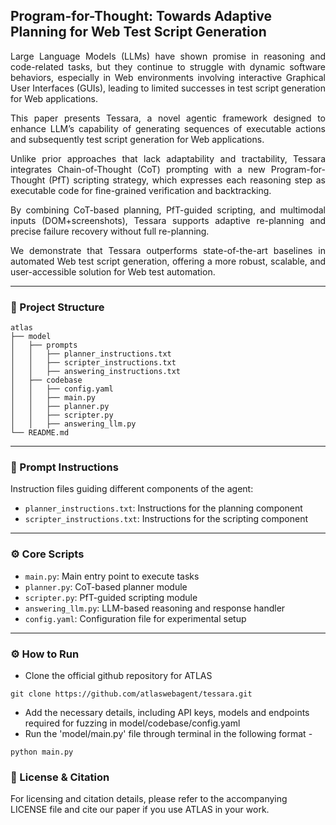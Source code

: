 ## Program-for-Thought: Towards Adaptive Planning for Web Test Script Generation
<p align="justify">Large Language Models (LLMs) have shown promise in reasoning and code-related tasks, but they continue to struggle with dynamic software behaviors, especially in Web environments involving interactive Graphical User Interfaces (GUIs), leading to limited successes in test script generation for Web applications.  </p>

<p align="justify">This paper presents Tessara, a novel agentic framework designed to enhance LLM’s capability of generating sequences of executable actions and subsequently test script generation for Web applications. </p>

<p align="justify">Unlike prior approaches that lack adaptability and tractability, Tessara integrates Chain-of-Thought (CoT) prompting with a new Program-for-Thought (PfT) scripting strategy, which expresses each reasoning step as executable code for fine-grained verification and backtracking. </p>

<p align="justify">By combining CoT-based planning, PfT-guided scripting, and multimodal inputs (DOM+screenshots), Tessara supports adaptive re-planning and precise failure recovery without full re-planning. </p>

<p align="justify">We demonstrate that Tessara outperforms state-of-the-art baselines in automated Web test script generation, offering a more robust, scalable, and user-accessible solution for Web test automation. </p>


---

### 📁 Project Structure
```
atlas
├── model
│   ├── prompts
│   │   ├── planner_instructions.txt
│   │   ├── scripter_instructions.txt
│   │   ├── answering_instructions.txt
│   ├── codebase
│   │   ├── config.yaml
│   │   ├── main.py
│   │   ├── planner.py
│   │   ├── scripter.py
│   │   ├── answering_llm.py
└── README.md
```

---

### 🧠 Prompt Instructions

Instruction files guiding different components of the agent:

- `planner_instructions.txt`: Instructions for the planning component
- `scripter_instructions.txt`: Instructions for the scripting component

---

### ⚙️ Core Scripts

- `main.py`: Main entry point to execute tasks
- `planner.py`: CoT-based planner module
- `scripter.py`: PfT-guided scripting module
- `answering_llm.py`: LLM-based reasoning and response handler
- `config.yaml`: Configuration file for experimental setup

---

### ⚙️ How to Run
- Clone the official github repository for ATLAS
```
git clone https://github.com/atlaswebagent/tessara.git
```
-  Add the necessary details, including API keys, models and endpoints required for fuzzing in model/codebase/config.yaml
-  Run the 'model/main.py' file through terminal in the following format - 
```
python main.py 
```
  ### 📄 License & Citation

For licensing and citation details, please refer to the accompanying LICENSE file and cite our paper if you use ATLAS in your work.

